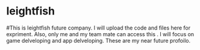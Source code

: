 # Ieightfish
#This is Ieightfish future company. I will upload the code and files here for expriment.
Also, only me and my team mate can access this .
I will focus on game delveloping and app delveloping.
These are my near future profoilo. 




